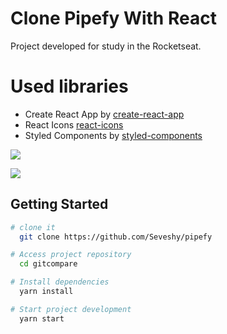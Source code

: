 # Clone Pipefy With React

Project developed for study in the Rocketseat.

# Used libraries

- Create React App by [create-react-app](https://github.com/facebook/create-react-app)
- React Icons [react-icons](https://react-icons.netlify.com/#/)
- Styled Components by [styled-components](https://www.styled-components.com/)

![](https://github.com/Seveshy/gif/blob/master/image.png)

![](https://github.com/Seveshy/gif/blob/master/screencast-localhost_3000-2020.03.gif)

## Getting Started

```sh
# clone it
  git clone https://github.com/Seveshy/pipefy

# Access project repository
  cd gitcompare

# Install dependencies
  yarn install

# Start project development
  yarn start
```

